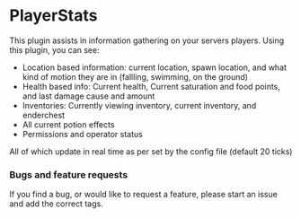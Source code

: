 # PlayerStats

This plugin assists in information gathering on your servers players. Using this plugin, you can see: 
 - Location based information: current location, spawn location, and what kind of motion they are in (fallling, swimming, on the ground)
 - Health based info: Current health, Current saturation and food points, and last damage cause and amount
 - Inventories: Currently viewing inventory, current inventory, and enderchest
 - All current potion effects
 - Permissions and operator status
 
All of which update in real time as per set by the config file (default 20 ticks)

### Bugs and feature requests
If you find a bug, or would like to request a feature, please start an issue and add the correct tags.
